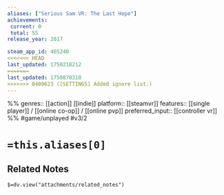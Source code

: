```yaml
---
aliases: ["Serious Sam VR: The Last Hope"]
achievements:
 current: 0
 total: 55
release_year: 2017

steam_app_id: 465240
<<<<<<< HEAD
last_updated: 1750218212
=======
last_updated: 1750870310
>>>>>>> 8409623 ([SETTINGS] Added ignore list.)
---
```

%%
genres:: [[action]] [[indie]]
platform:: [[steamvr]]
features:: [[single player]] / [[online co-op]] / [[online pvp]]
preferred_input:: [[controller vr]]
%%
#game/unplayed
#v3/2

# `=this.aliases[0]`
## Related Notes
`$=dv.view("attachments/related_notes")`